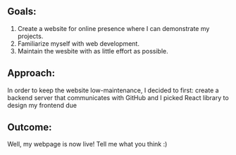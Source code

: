 ## Goals: 
1. Create a website for online presence where I can demonstrate my projects.
2. Familiarize myself with web development.
3. Maintain the wesbite with as little effort as possible.

## Approach:
In order to keep the website low-maintenance, I decided to first: 
create a backend server that communicates with GitHub and 
I picked React library to design my frontend due 

## Outcome:
Well, my webpage is now live! Tell me what you think :) 